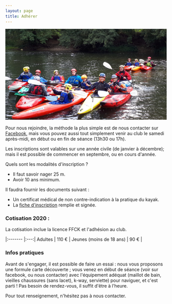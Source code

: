 ```yaml
---
layout: page
title: Adhérer
---
```


![une photo de groupe](assets/images/groupe2.jpg)

Pour nous rejoindre, la méthode la plus simple est de nous contacter sur 
[Facebook](https://fr-fr.facebook.com/pages/alnm-section-kayak/138730189506306), mais vous pouvez 
aussi tout simplement venir au club le samedi après-midi, en début ou en fin de 
séance (13h30 ou 17h).

Les inscriptions sont valables sur une année civile (de janvier à décembre); mais 
il est possible de commencer en septembre, ou en cours d'année.

Quels sont les modalités d'inscription ?
 * Il faut savoir nager 25 m.
 * Avoir 10 ans minimum.

Il faudra fournir les documents suivant :
 * Un certificat médical de non contre-indication à la pratique du kayak.
 * La [fiche d'inscription](assets/docs/adhesion.pdf) remplie et signée.

### Cotisation 2020 :

La cotisation inclue la licence FFCK et l'adhésion au club.

|:------- |:---:|
 Adultes   | 110&nbsp;€ |
 Jeunes (moins de 18 ans) | 90&nbsp;€ |

### Infos pratiques

Avant de s'engager, il est possible de faire un essai : 
nous vous proposons une formule carte découverte&nbsp;; vous venez en début de séance
(voir sur facebook, ou nous contacter) avec l'équipement adéquat (maillot de bain,
 vieilles chaussures (sans lacet), k-way, serviette) pour naviguer, et c'est parti !
Pas besoin de rendez-vous, il suffit d'être à l'heure.

Pour tout renseignement, n'hésitez pas à nous contacter.

